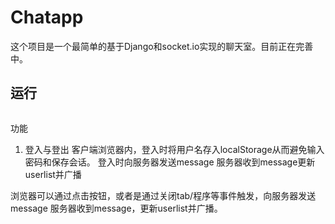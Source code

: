 # Chatapp

这个项目是一个最简单的基于Django和socket.io实现的聊天室。目前正在完善中。

## 运行
```

```

功能
1. 登入与登出
客户端浏览器内，登入时将用户名存入localStorage从而避免输入密码和保存会话。
登入时向服务器发送message
服务器收到message更新userlist并广播

浏览器可以通过点击按钮，或者是通过关闭tab/程序等事件触发，向服务器发送message
服务器收到message，更新userlist并广播。
